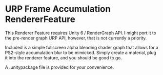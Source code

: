 # URP Frame Accumulation RendererFeature

This Renderer Feature requires Unity 6 / RenderGraph API.
I might port it to the pre-render graph URP API, however, that is not currently a priority. 

Included is a simple fullscreen alpha blending shader graph that allows for a PS2-style accumulation blur to be mimicked.
Simply create a material, plug it into the renderer feature, and you should be good to go.

A .unitypackage file is provided for your convenience. 
